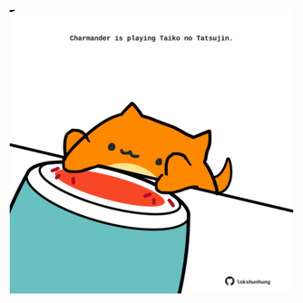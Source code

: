 <!-- built at 26/08/2021, 02:14:54 UTC -->
<p align="center">
  <img width="500" height="500" src="./ReadmeImage.svg">
</p>
